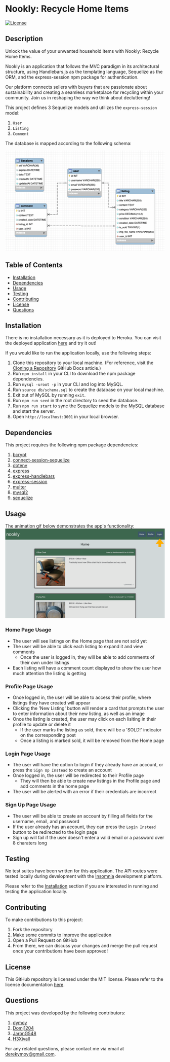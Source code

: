 # Nookly: Recycle Home Items 
[![License](https://img.shields.io/badge/License-MIT-yellow.svg)](https://opensource.org/licenses/MIT)

## Description 

Unlock the value of your unwanted household items with Nookly: Recycle Home Items.  

Nookly is an application that follows the MVC paradigm in its architectural structure, using Handlebars.js as the templating language, Sequelize as the ORM, and the express-session npm package for authentication. 

Our platform connects sellers with buyers that are passionate about sustainability and creating a seamless marketplace for recycling within your community. Join us in reshaping the way we think about decluttering!

This project defines 3 Sequelize models and utilizes the `express-session` model: 
1. `User`
2. `Listing`
3. `Comment`

The database is mapped according to the following schema:  

![Image of Schema Architecture](./assets/docs/nookly_schema_architecture.png)


## Table of Contents 
- [Installation](#installation)
- [Dependencies](#dependencies)
- [Usage](#usage)
- [Testing](#testing)
- [Contributing](#contributing)
- [License](#license)
- [Questions](#questions)
  
## Installation 

There is no installation necessary as it is deployed to Heroku. You can visit the deployed application [here]() and try it out! 

If you would like to run the application locally, use the following steps:
1. Clone this repository to your local machine. (For reference, visit the [Cloning a Repository](https://docs.github.com/en/repositories/creating-and-managing-repositories/cloning-a-repository) GitHub Docs article.)
2. Run `npm install` in your CLI to download the npm package dependencies. 
3. Run `mysql -uroot -p` in your CLI and log into MySQL.
4. Run `source db/schema.sql` to create the database on your local machine.
5. Exit out of MySQL by running `exit`.
6. Run `npm run seed` in the root directory to seed the database.
7. Run `npm run start` to sync the Sequelize models to the MySQL database and start the server.
8. Open `http://localhost:3001` in your local browser. 
  
## Dependencies
This project requires the following npm package dependencies:
1. [bcrypt](https://www.npmjs.com/package/bcrypt)
2. [connect-session-sequelize](https://www.npmjs.com/package/connect-session-sequelize)
3. [dotenv](https://www.npmjs.com/package/dotenv)
4. [express](https://www.npmjs.com/package/express)
5. [express-handlebars](https://www.npmjs.com/package/express-handlebars)
6. [express-session](https://www.npmjs.com/package/express-session)
7. [multer](https://www.npmjs.com/package/multer?activeTab=readme)
8. [mysql2](https://www.npmjs.com/package/mysql2)
9. [sequelize](https://www.npmjs.com/package/sequelize)

## Usage 

The animation gif below demonstrates the app's functionality:  
![Animation Gif of app functionality](./assets/docs/nookly_usage.gif)  

### Home Page Usage
- The user will see listings on the Home page that are not sold yet 
- The user will be able to click each listing to expand it and view comments 
    - Once the user is logged in, they will be able to add comments of their own under listings 
- Each listing will have a comment count displayed to show the user how much attention the listing is getting

### Profile Page Usage 
- Once logged in, the user will be able to access their profile, where listings they have created will appear 
- Clicking the 'New Listing' button will render a card that prompts the user to enter information about their new listing, as well as an image 
- Once the listing is created, the user may click on each lisiting in their profile to update or delete it 
    - If the user marks the listing as sold, there will be a 'SOLD!' indicator on the corresponding post 
    - Once a listing is marked sold, it will be removed from the Home page

### Login Page Usage 
- The user will have the option to login if they already have an account, or press the `Sign Up Instead` to create an account
- Once logged in, the user will be redirected to their Profile page
    - They will then be able to create new listings in the Profile page and add comments in the home page
- The user will be alerted with an error if their credentials are incorrect 

### Sign Up Page Usage
- The user will be able to create an account by filling all fields for the username, email, and password
- If the user already has an account, they can press the `Login Instead` button to be redirected to the login page
- Sign up will fail if the user doesn't enter a valid email or a password over 8 charaters long

## Testing 
No test suites have been written for this application. The API routes were tested locally during development with the [Insomnia](https://docs.insomnia.rest/) development platform.  

Please refer to the [Installation](#installation) section if you are interested in running and testing the application locally.

## Contributing
To make contributions to this project:  
1. Fork the repository  
2. Make some commits to improve the application
3. Open a Pull Request on GitHub
4. From there, we can discuss your changes and merge the pull request once your contributions have been approved!

## License 
This GitHub repository is licensed under the MIT license. Please refer to the license documentation [here](https://opensource.org/licenses/MIT).
  
## Questions
This project was developed by the following contributors: 
1. [dymoy](https://github.com/dymoy)
2. [Domj1204](https://github.com/Domj1204)
3. [JaronG548](https://github.com/JaronG548)
2. [H3Xivall](https://github.com/H3Xivall)

For any related questions, please contact me via email at <derekymoy@gmail.com>.